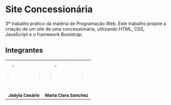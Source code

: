 # Site Concessionária
3º trabalho prático da matéria de Programação Web. Este trabalho propõe a criação de um site de uma concessionária, utilizando HTML, CSS, JavaScript e o framework Bootstrap.
  

## Integrantes

<table align="center">
  <tr>
	<td  align="center"><a  href="https://github.com/Jadyla"><img  style="border-radius: 50%;"  src="https://avatars.githubusercontent.com/u/89875948?v=4"  width="100px;"  alt=""/><br /><sub><b>Jádyla Cesário</b></sub></a><br />
	</td>
    <td align="center"><a href="https://github.com/MariaClaraSanchez"><img style="border-radius: 50%;" src="https://avatars.githubusercontent.com/u/57421273?v=4" width="100px;" alt=""/><br /><sub><b>Maria Clara Sanchez</b></sub></a><br />
</td>
</table>

  

